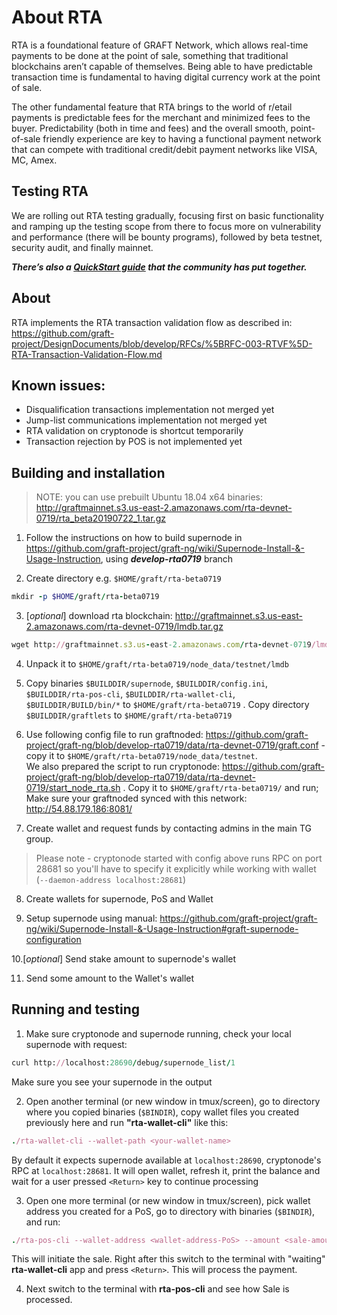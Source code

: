 # About RTA

RTA is a foundational feature of GRAFT Network, which allows real-time payments to be done at the point of sale, something that traditional blockchains aren’t capable of themselves. Being able to have predictable transaction time is fundamental to having digital currency work at the point of sale.

The other fundamental feature that RTA brings to the world of r/etail payments is predictable fees for the merchant and minimized fees to the buyer. Predictability (both in time and fees) and the overall smooth, point-of-sale friendly experience are key to having a functional payment network that can compete with traditional credit/debit payment networks like VISA, MC, Amex.

## Testing RTA

We are rolling out RTA testing gradually, focusing first on basic functionality and ramping up the testing scope from there to focus more on vulnerability and performance (there will be bounty programs), followed by beta testnet, security audit, and finally mainnet.

_**There’s also a [QuickStart guide](https://github.com/yidakee/docs/blob/master/Graft_Supernode_Testnet_Simple-step-by-step-setup-instructions-July2019.md) that the community has put together.**_


## About

RTA implements the RTA transaction validation flow as described in: https://github.com/graft-project/DesignDocuments/blob/develop/RFCs/%5BRFC-003-RTVF%5D-RTA-Transaction-Validation-Flow.md


## Known issues:
- Disqualification transactions implementation not merged yet
- Jump-list communications implementation not merged yet
- RTA validation on cryptonode is shortcut temporarily
- Transaction rejection by POS is not implemented yet

## Building and installation

>  NOTE: you can use prebuilt Ubuntu 18.04 x64 binaries: http://graftmainnet.s3.us-east-2.amazonaws.com/rta-devnet-0719/rta_beta20190722_1.tar.gz 

1. Follow the instructions on how to build supernode in https://github.com/graft-project/graft-ng/wiki/Supernode-Install-&-Usage-Instruction, using _**develop-rta0719**_ branch

2. Create directory e.g. `$HOME/graft/rta-beta0719`
```ruby
mkdir -p $HOME/graft/rta-beta0719
```
3. [_optional_] download rta blockchain: http://graftmainnet.s3.us-east-2.amazonaws.com/rta-devnet-0719/lmdb.tar.gz 

```ruby
wget http://graftmainnet.s3.us-east-2.amazonaws.com/rta-devnet-0719/lmdb.tar.gz
```

4. Unpack it to `$HOME/graft/rta-beta0719/node_data/testnet/lmdb`

5. Copy binaries  `$BUILDDIR/supernode`, `$BUILDDIR/config.ini`, `$BUILDDIR/rta-pos-cli`, `$BUILDDIR/rta-wallet-cli`, `$BUILDDIR/BUILD/bin/*` to `$HOME/graft/rta-beta0719` .
 Copy directory `$BUILDDIR/graftlets` to `$HOME/graft/rta-beta0719`

 
6. Use following config file to run graftnoded: https://github.com/graft-project/graft-ng/blob/develop-rta0719/data/rta-devnet-0719/graft.conf  - copy it to `$HOME/graft/rta-beta0719/node_data/testnet`.  
We also prepared the script to run cryptonode: https://github.com/graft-project/graft-ng/blob/develop-rta0719/data/rta-devnet-0719/start_node_rta.sh . Copy it to `$HOME/graft/rta-beta0719/` and run;  Make sure your graftnoded synced with this network: http://54.88.179.186:8081/

7. Create wallet and request funds by contacting admins in the main TG group. 

> Please note - cryptonode started with config above runs RPC on port 28681 so you'll have to specify it explicitly while working with wallet (`--daemon-address localhost:28681`)

8. Create wallets for supernode,  PoS and Wallet

9. Setup supernode using manual: https://github.com/graft-project/graft-ng/wiki/Supernode-Install-&-Usage-Instruction#graft-supernode-configuration

10.[_optional_] Send stake amount to supernode's wallet

11. Send some amount to the Wallet's wallet

## Running and testing

1. Make sure cryptonode and supernode running, check your local supernode with request:
```ruby
curl http://localhost:28690/debug/supernode_list/1
```
Make sure you see your supernode in the output

2. Open another terminal (or new window in tmux/screen), go to directory where you copied binaries (`$BINDIR`), copy wallet files you created previously here and run **"rta-wallet-cli"** like this:
```ruby
./rta-wallet-cli --wallet-path <your-wallet-name>
```
By default it expects supernode available at `localhost:28690`, cryptonode's RPC at `localhost:28681`. It will open wallet, refresh it,  print the balance and wait for a user pressed `<Return>` key to continue processing

3. Open one more terminal (or new window in tmux/screen), pick wallet address you created for a PoS, go to directory with binaries (`$BINDIR`), and run:
```ruby
./rta-pos-cli --wallet-address <wallet-address-PoS> --amount <sale-amount>
```
This will initiate the sale. Right after this switch to the terminal with "waiting" **rta-wallet-cli** app and press `<Return>`. This will process the payment.

4. Next switch to the terminal with **rta-pos-cli** and see how Sale is processed.
